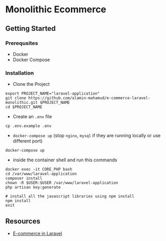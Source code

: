 # Monolithic Ecommerce

## Getting Started

### Prerequsites

- Docker
- Docker Compose

### Installation

- Clone the Project

```shell
export PROJECT_NAME="laravel-application"
git clone https://github.com/alamin-mahamud/e-commerce-laravel-monolithic.git $PROJECT_NAME
cd $PROJECT_NAME
```

- Create an `.env` file

```shell
cp .env.example .env
```

- `docker-compose up` (stop `nginx`, `mysql` if they are running locally or use different port)

```shell
docker-compose up
```

- inside the container shell and run this commands

```shell
docker exec -it CORE_PHP bash
cd /var/www/laravel-application
composer install
chown -R $USER:$USER /var/www/laravel-application
php artisan key:generate

# install all the javascript libraries using npm install
npm install
exit
```

## Resources

- [E-commerce in Laravel](https://blog.pusher.com/ecommerce-laravel-vue-part-2/)